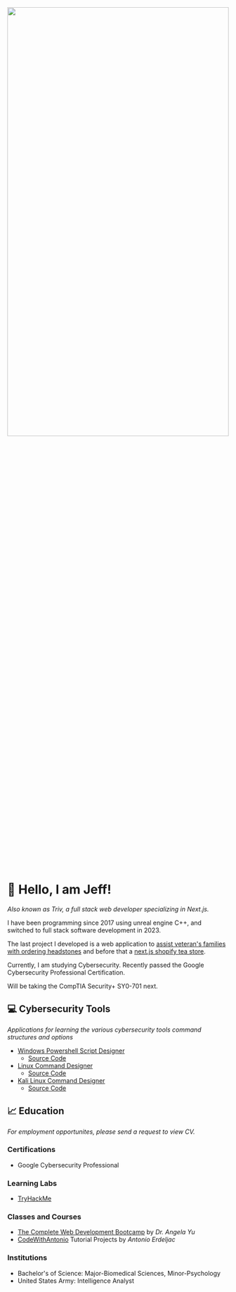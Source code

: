 
<div id="header" align="center">
  <img src="https://github.com/Triv2/Triv2/assets/126743500/144fbd3d-2e07-4e03-8956-5275016e9994" width="100%" height="50%"/>
</div>

# :wave: Hello, I am Jeff! 

*Also known as Triv, a full stack web developer specializing in Next.js.*

<p>I have been programming since 2017 using unreal engine C++, and switched to full stack software development in 2023.</p>

The last project I developed is a web application to [assist veteran's families with ordering headstones](https://vets-weld.vercel.app/) and before that a [next.js shopify tea store](https://tea-shop-mu.vercel.app/).
 
<p> Currently, I am studying Cybersecurity. Recently passed the Google Cybersecurity Professional Certification. </p>
<p>Will be taking the CompTIA Security+ SY0-701 next.</p>

<!---[![TryHackMe](https://tryhackme-badges.s3.amazonaws.com/triviallore.png)](https://tryhackme.com/api/v2/badges/public-profile?userPublicId=3019780)--->
## :computer: Cybersecurity Tools
*Applications for learning the various cybersecurity tools command structures and options*
  
  - [Windows Powershell Script Designer](https://powershell-script-ui.vercel.app)
    - [Source Code](https://github.com/Triv2/powershell-script-ui)
  - [Linux Command Designer](https://linux-cli-gui.vercel.app)
    - [Source Code](https://github.com/Triv2/linux-command-gui)
  - [Kali Linux Command Designer](https://kali-command-gui.vercel.app/)
    - [Source Code](https://github.com/Triv2/kali-command-gui)

## :chart_with_upwards_trend: Education
*For employment opportunites, please send a request to view CV.*


 ### Certifications
   - Google Cybersecurity Professional

 ### Learning Labs
   - [TryHackMe](https://tryhackme.com/p/triviallore)

 ### Classes and Courses
   - [The Complete Web Development Bootcamp](https://www.udemy.com/course/the-complete-web-development-bootcamp/) by *Dr. Angela Yu*
   - [CodeWithAntonio](https://www.codewithantonio.com/) Tutorial Projects by *Antonio Erdeljac*

### Institutions
   - Bachelor's of Science: Major-Biomedical Sciences, Minor-Psychology
   - United States Army: Intelligence Analyst




<!---[![Triv's GitHub stats](https://github-readme-stats.vercel.app/api?username=Triv2)](https://github.com/Triv2/github-readme-stats)
--->


<!---
Triv2/Triv2 is a ✨ special ✨ repository because its `README.md` (this file) appears on your GitHub profile.
You can click the Preview link to take a look at your changes.
--->

